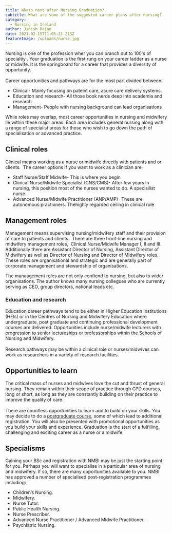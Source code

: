 ```yaml
---
title: Whats next after Nursing Graduation?
subtitle: What are some of the suggested career plans after nursing?
category:
  - Nursing in Ireland
author: Jinish Rajan
date: 2021-02-15T11:05:21.213Z
featureImage: /uploads/nurse.jpg
---
```



Nursing is one of the profession wher you can branch out to 100's of specialtiy . Your graduation is the first rung on your career ladder as a nurse or midwife. It is the springboard for a career that provides a diversity of opportunity.\
\
Career opportunities and pathways are for the most part divided between:

* Clinical- Mainly focusing on pateint care, acure care delivery systems. 
* Education and research- All those book nerds deep into academia and research
* Management- People with nursing background can lead organisations

While roles may overlap, most career opportunities in nursing and midwifery lie within these major areas. Each area includes general nursing along with a range of specialist areas for those who wish to go down the path of specialisation or advanced practice.

## Clinical roles

Clinical means working as a nurse or midwife directly with patients and or clients.  The career options if you want to work as a clinician are:

* Staff Nurse/Staff Midwife- This is where you begin
* Clinical Nurse/Midwife Specialist (CNS/CMS)- After few years in nursing, this position most of the nurses wanted to do. A specisilist nurse.
* Advanced Nurse/Midwife Practitioner (ANP/AMP)- These are autonomous practioners. Thehighly regarded ceiling in clinical role

## Management roles

Management means supervising nursing/midwifery staff and their provision of care to patients and clients.  There are three front-line nursing and midwifery management roles,  Clinical Nurse/Midwife Manager I, II and III. Additionally there are Assistant Director of Nursing, Assistant Director of Midwifery as well as Director of Nursing and Director of Midwifery roles. These roles are organisational and strategic and are generally part of corporate management and stewardship of organisations.

The manaagement roles are not only confiend to nursing, but also to wider organisations. The author knows many nursing collegues who are currently serving as CEO, group directors, national leads etc.

### Education and research

Education career pathways tend to be either in Higher Education Institutions (HEIs) or in the Centres of Nursing and Midwifery Education where undergraduate, post graduate and continuing professional development courses are delivered. Opportunities include nurse/midwife lecturers with progression to senior lectureships or professorships within the Schools of Nursing and Midwifery. \
\
Research pathways may be within a clinical role or nurses/midwives can work as researchers in a variety of research facilities. 

## Opportunities to learn

The critical mass of nurses and midwives love the cut and thrust of general nursing. They remain within their scope of practice through CPD courses, long or short, as long as they are constantly building on their practice to improve the quality of care.\
\
There are countless opportunities to learn and to build on your skills. You may decide to do a [postgraduate course](https://www.nmbi.ie/Education/post-registration-courses), some of which lead to additional registration. You will also be presented with promotional opportunities as you build your skills and experience. Graduation is the start of a fulfilling, challenging and exciting career as a nurse or a midwife. 

## Specialisms

Gaining your BSc and registration with NMBI may be just the starting point for you. Perhaps you will want to specialise in a particular area of nursing and midwifery. If so, there are many opportunities available to you. NMBI has approved a number of specialised post-registration programmes including:

* Children’s Nursing.
* Midwifery.
* Nurse Tutor.
* Public Health Nursing.
* Nurse Prescriber.
* Advanced Nurse Practitioner / Advanced Midwife Practitioner.
* Psychiatric Nursing.